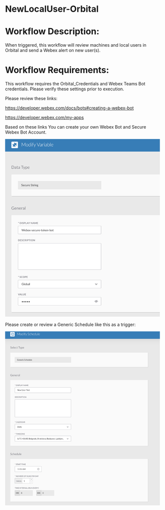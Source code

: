 # NewLocalUser-Orbital

# Workflow Description: 
When triggered, this workflow will review machines and local users in Orbital and send a Webex alert on new user(s).


# Workflow Requirements: 
This workflow requires the Orbital_Credentials and Webex Teams Bot credentials. 
Please verify these settings prior to execution.

Please review these links:

  https://developer.webex.com/docs/bots#creating-a-webex-bot
  
  https://developer.webex.com/my-apps
  
  Based on these links You can create your own Webex Bot and Secure Webex Bot Account. 

  ![webex bot](webex.png)

Please create or review a Generic Schedule like this as a trigger:

![Schedule](sch.png)


